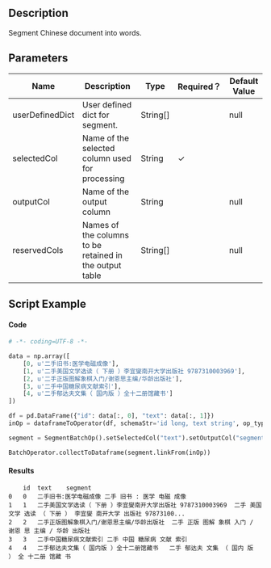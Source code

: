 ## Description
Segment Chinese document into words.

## Parameters
| Name | Description | Type | Required？ | Default Value |
| --- | --- | --- | --- | --- |
| userDefinedDict | User defined dict for segment. | String[] |  | null |
| selectedCol | Name of the selected column used for processing | String | ✓ |  |
| outputCol | Name of the output column | String |  | null |
| reservedCols | Names of the columns to be retained in the output table | String[] |  | null |

## Script Example
#### Code
```python
# -*- coding=UTF-8 -*-

data = np.array([
    [0, u'二手旧书:医学电磁成像'],
    [1, u'二手美国文学选读（ 下册 ）李宜燮南开大学出版社 9787310003969'],
    [2, u'二手正版图解象棋入门/谢恩思主编/华龄出版社'],
    [3, u'二手中国糖尿病文献索引'],
    [4, u'二手郁达夫文集（ 国内版 ）全十二册馆藏书']
])

df = pd.DataFrame({"id": data[:, 0], "text": data[:, 1]})
inOp = dataframeToOperator(df, schemaStr='id long, text string', op_type='batch')

segment = SegmentBatchOp().setSelectedCol("text").setOutputCol("segment")

BatchOperator.collectToDataframe(segment.linkFrom(inOp))
```

#### Results

```
	id	text	segment
0	0	二手旧书:医学电磁成像	二手 旧书 : 医学 电磁 成像
1	1	二手美国文学选读（ 下册 ）李宜燮南开大学出版社 9787310003969	二手 美国 文学 选读 （ 下册 ） 李宜燮 南开大学 出版社 97873100...
2	2	二手正版图解象棋入门/谢恩思主编/华龄出版社	二手 正版 图解 象棋 入门 / 谢恩 思 主编 / 华龄 出版社
3	3	二手中国糖尿病文献索引	二手 中国 糖尿病 文献 索引
4	4	二手郁达夫文集（ 国内版 ）全十二册馆藏书	二手 郁达夫 文集 （ 国内 版 ） 全 十二册 馆藏 书

```





